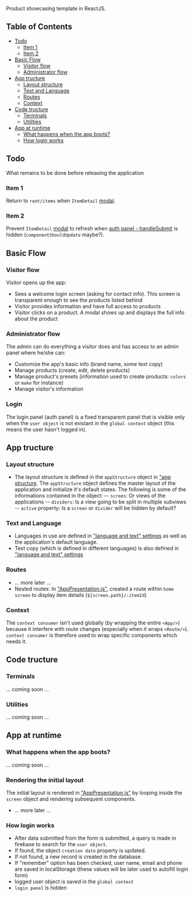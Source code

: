 

Product showcasing template in ReactJS.


## Table of Contents

- [Todo](#todo)
  - [Item 1](#item-1)
  - [Item 2](#item-2)
- [Basic Flow](#basic-flow)
  - [Visitor flow](#visitor-flow)
  - [Administrator flow](#administrator-flow)
- [App tructure](#app-structure)
  - [Layout structure](#layout-structure)
  - [Text and Language](#text-and-language)
  - [Routes](#routes)
  - [Context](#context)
- [Code tructure](#code-structure)
  - [Terminals](#terminals)
  - [Utilities](#utilities)
- [App at runtime](#app-at-runtime)
  - [What happens when the app boots?](#what-happens-when-the-app-boots?)
  - [How login works](#how-login-works)




## Todo

What remains to be done before releasing the application

### Item 1

Return to `root/items` when `ItemDetail` [modal](https://github.com/ericnjanga/Ecomm-Template-1/blob/master/src/terminals/widgets/itemDetail.js).

### Item 2

Prevent `ItemDetail` [modal](https://github.com/ericnjanga/Ecomm-Template-1/blob/master/src/terminals/widgets/itemDetail.js) to refresh when [auth panel - handleSubmit](https://github.com/ericnjanga/Ecomm-Template-1/blob/master/src/App.js) is hidden (`componentShouldUpdate` maybe?).
 




## Basic Flow

### Visitor flow

Visitor opens up the app:
- Sees a welcome login screen (asking for contact info). This screen is transparent enough to see the products listed behind
- Visitor provides information and have full access to products
- Visitor clicks on a product. A modal shows up and displays the full info about the product

### Administrator flow
The admin can do everything a visitor does and has access to an admin panel where he/she can:
- Customize the app's basic info (brand name, some text copy)
- Manage products (create, edit, delete products)
- Manage product's presets (information used to create products: `colors` or `make` for instance)
- Manage visitor's information





### Login

The login panel (auth panel) is a fixed transparent panel that is visible only when the `user object` is not existant in the `global context` object (this means the user hasn't logged in).





## App tructure

### Layout structure
- The layout structure is defined in the `appStructure` object in ["app structure](https://github.com/ericnjanga/Ecomm-Template-1/blob/master/src/settings/app-strucure.js). The `appStructure` object defines the master layout of the application and initialize it's default states. The following is some of the informations contained in the object:
-- `screes`: Or views of the applications
-- `dividers`: Is a view going to be split in multiple subviews
-- `active` property: Is a `screen` or `divider` will be hidden by default?

### Text and Language
- Languages in use are defined in ["language and text" settings](https://github.com/ericnjanga/Ecomm-Template-1/blob/master/src/settings/language-and-text.js) as well as the application's default language.
- Text copy (which is defined in different languages) is also defined in ["language and text" settings](https://github.com/ericnjanga/Ecomm-Template-1/blob/master/src/settings/language-and-text.js)

### Routes
- ... more later ...
- Nested routes: In ["AppPresentation.js"](https://g????app-presentation.js), created a route within `home screen` to display item details (`${screen.path}/:itemId`)

### Context
The `context consumer` isn't used globally (by wrapping the entire `<App/>`) because it interfere with route changes (especially when it wraps `<Route/>`). `context consumer` is therefore used to wrap specific components which needs it.





## Code tructure

### Terminals
... coming soon ...

### Utilities
... coming soon ...






## App at runtime

### What happens when the app boots?
... coming soon ...

### Rendering the initial layout
The initial layout is rendered in ["AppPresentation.js"](https://g????app-presentation.js) by looping inside the `screen` object and rendering subsequent components.
- ... more later ...

### How login works

- After data submitted from the form is submitted, a query is made in firebase to search for the `user object`.
- If found, the object  `creation date` property is updated.
- If not found, a new record is created in the database.
- If "remember" option has been checked, user name, email and phone are saved in localStorage (these values will be later used to autofill login form)
- logged user object is saved in the `global context`
- `login panel` is hidden
